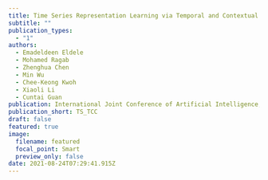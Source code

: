 ```yaml
---
title: Time Series Representation Learning via Temporal and Contextual Contrasting
subtitle: ""
publication_types:
  - "1"
authors:
  - Emadeldeen Eldele
  - Mohamed Ragab
  - Zhenghua Chen
  - Min Wu
  - Chee-Keong Kwoh
  - Xiaoli Li
  - Cuntai Guan
publication: International Joint Conference of Artificial Intelligence, IJCAI, 2021
publication_short: TS_TCC
draft: false
featured: true
image:
  filename: featured
  focal_point: Smart
  preview_only: false
date: 2021-08-24T07:29:41.915Z
---
```

